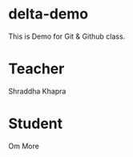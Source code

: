 # delta-demo
This is Demo for Git &amp; Github class.

# Teacher 
Shraddha Khapra

# Student 
Om More